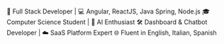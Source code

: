 🚀 Full Stack Developer | 💻 Angular, ReactJS, Java Spring, Node.js
🎓 Computer Science Student | 🤖 AI Enthusiast
🛠️ Dashboard & Chatbot Developer | ☁️ SaaS Platform Expert
🌐 Fluent in English, Italian, Spanish

